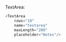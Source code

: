 TextArea:

```js
<TextArea
    rows="10"
    name="textarea"
    maxLength="200"
    placeholder="Notes"/>
```
